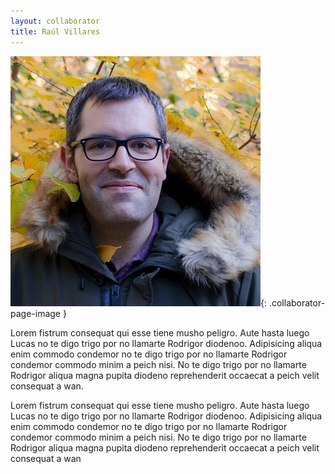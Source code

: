 ```yaml
---
layout: collaborator
title: Raúl Villares
---
```


![Raúl Villares](/img/colaboradores/raul-villares.jpg){: .collaborator-page-image }

Lorem fistrum consequat qui esse tiene musho peligro. Aute hasta luego Lucas no te digo trigo por no llamarte Rodrigor diodenoo. Adipisicing aliqua enim commodo condemor no te digo trigo por no llamarte Rodrigor condemor commodo minim a peich nisi. No te digo trigo por no llamarte Rodrigor aliqua magna pupita diodeno reprehenderit occaecat a peich velit consequat a wan.

Lorem fistrum consequat qui esse tiene musho peligro. Aute hasta luego Lucas no te digo trigo por no llamarte Rodrigor diodenoo. Adipisicing aliqua enim commodo condemor no te digo trigo por no llamarte Rodrigor condemor commodo minim a peich nisi. No te digo trigo por no llamarte Rodrigor aliqua magna pupita diodeno reprehenderit occaecat a peich velit consequat a wan
